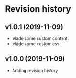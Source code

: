 Revision history
================

v1.0.1 (2019-11-09)
-------------------

* Made some custom content.
* Made some custom css.

v1.0.0 (2019-11-09)
-------------------

* Adding revision history